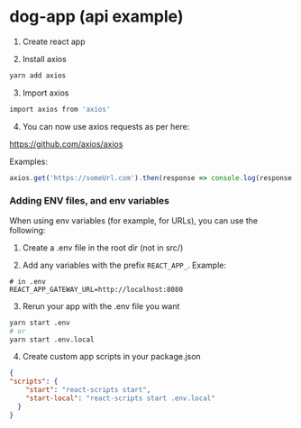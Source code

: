 # dog-app (api example)

1. Create react app

2. Install axios

```bash
yarn add axios
```

3. Import axios

```bash
import axios from 'axios'
```

4. You can now use axios requests as per here:

https://github.com/axios/axios

Examples:

```js
axios.get('https://someUrl.com').then(response => console.log(response.data))
```

### Adding ENV files, and env variables

When using env variables (for example, for URLs), you can use the following:

1. Create a .env file in the root dir (not in src/)

2. Add any variables with the prefix `REACT_APP_`. Example:

```
# in .env
REACT_APP_GATEWAY_URL=http://localhost:8080
```

3. Rerun your app with the .env file you want

```bash
yarn start .env
# or
yarn start .env.local
```

4. Create custom app scripts in your package.json

```json
{
"scripts": {
    "start": "react-scripts start",
    "start-local": "react-scripts start .env.local" 
  }
}
```
